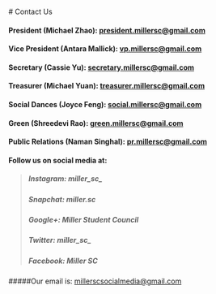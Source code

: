 <br />
<!--ask Maxwell for emails-->
# Contact Us

#### President (Michael Zhao): <president.millersc@gmail.com>

#### Vice President (Antara Mallick): <vp.millersc@gmail.com>

#### Secretary (Cassie Yu): <secretary.millersc@gmail.com>

#### Treasurer (Michael Yuan): <treasurer.millersc@gmail.com>

#### Social Dances (Joyce Feng): <social.millersc@gmail.com>

#### Green (Shreedevi Rao): <green.millersc@gmail.com>

#### Public Relations (Naman Singhal): <pr.millersc@gmail.com>

#### Follow us on social media at:
>##### Instagram: miller\_sc\_
>##### Snapchat: miller.sc
>##### Google+: Miller Student Council
>##### Twitter: miller\_sc\_
>##### Facebook: Miller SC

#####Our email is: millerscsocialmedia@gmail.com
